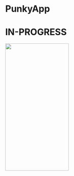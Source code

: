 # PunkyApp


# IN-PROGRESS


<img src="https://github.com/yusufcakmak/PunkyApp/blob/main/resources/coctail_home.jpeg" height="400" width="200"/>
